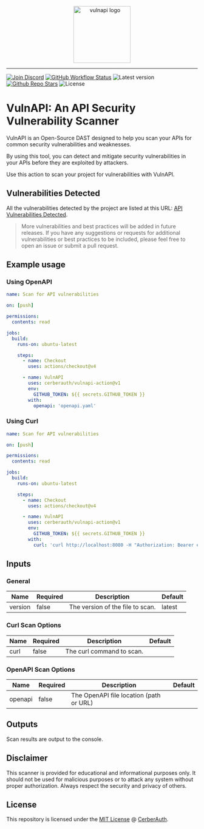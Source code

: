 <p align="center">
    <img src="https://vulnapi.cerberauth.com/logo-ascii-text-art.png" height="150" alt="vulnapi logo">
</p>

---

[![Join Discord](https://img.shields.io/discord/1242773130137833493?label=Discord&style=for-the-badge)](https://vulnapi.cerberauth.com/discord)
[![GitHub Workflow Status](https://img.shields.io/github/actions/workflow/status/cerberauth/vulnapi/ci.yml?branch=main&label=core%20build&style=for-the-badge)](https://github.com/cerberauth/vulnapi/actions/workflows/ci.yml)
![Latest version](https://img.shields.io/github/v/release/cerberauth/vulnapi?sort=semver&style=for-the-badge)
[![Github Repo Stars](https://img.shields.io/github/stars/cerberauth/vulnapi?style=for-the-badge)](https://github.com/cerberauth/vulnapi)
![License](https://img.shields.io/github/license/cerberauth/vulnapi?style=for-the-badge)

# VulnAPI: An API Security Vulnerability Scanner

VulnAPI is an Open-Source DAST designed to help you scan your APIs for common
security vulnerabilities and weaknesses.

By using this tool, you can detect and mitigate security vulnerabilities in your
APIs before they are exploited by attackers.

<!-- ![Demo](demo.gif) -->

Use this action to scan your project for vulnerabilities with VulnAPI.

## Vulnerabilities Detected

All the vulnerabilities detected by the project are listed at this URL:
[API Vulnerabilities Detected](https://vulnapi.cerberauth.com/docs/vulnerabilities?utm_source=github&utm_medium=readme).

> More vulnerabilities and best practices will be added in future releases. If
> you have any suggestions or requests for additional vulnerabilities or best
> practices to be included, please feel free to open an issue or submit a pull
> request.

## Example usage

### Using OpenAPI

```yaml
name: Scan for API vulnerabilities

on: [push]

permissions:
  contents: read

jobs:
  build:
    runs-on: ubuntu-latest

    steps:
      - name: Checkout
        uses: actions/checkout@v4

      - name: VulnAPI
        uses: cerberauth/vulnapi-action@v1
        env:
          GITHUB_TOKEN: ${{ secrets.GITHUB_TOKEN }}
        with:
          openapi: 'openapi.yaml'
```

### Using Curl

```yaml
name: Scan for API vulnerabilities

on: [push]

permissions:
  contents: read

jobs:
  build:
    runs-on: ubuntu-latest

    steps:
      - name: Checkout
        uses: actions/checkout@v4

      - name: VulnAPI
        uses: cerberauth/vulnapi-action@v1
        env:
          GITHUB_TOKEN: ${{ secrets.GITHUB_TOKEN }}
        with:
          curl: 'curl http://localhost:8080 -H "Authorization: Bearer eyJhbGci..."'
```

## Inputs

### General

| Name    | Required | Description                      | Default |
| ------- | -------- | -------------------------------- | ------- |
| version | false    | The version of the file to scan. | latest  |

### Curl Scan Options

| Name | Required | Description               | Default |
| ---- | -------- | ------------------------- | ------- |
| curl | false    | The curl command to scan. |         |

### OpenAPI Scan Options

| Name    | Required | Description                             | Default |
| ------- | -------- | --------------------------------------- | ------- |
| openapi | false    | The OpenAPI file location (path or URL) |         |

## Outputs

Scan results are output to the console.

## Disclaimer

This scanner is provided for educational and informational purposes only. It
should not be used for malicious purposes or to attack any system without proper
authorization. Always respect the security and privacy of others.

## License

This repository is licensed under the
[MIT License](https://github.com/cerberauth/vulnapi-action/blob/main/LICENSE) @
[CerberAuth](https://www.cerberauth.com/).
